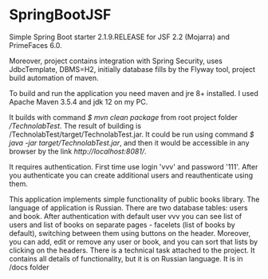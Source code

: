 # SpringBootJSF
Simple Spring Boot starter 2.1.9.RELEASE for JSF 2.2 (Mojarra) and PrimeFaces 6.0. 

Moreover, project contains integration with Spring Security, uses JdbcTemplate, DBMS=H2, initially database fills by the Flyway tool, project build automation of maven.

To build and run the application you need maven and jre 8+ installed. I used Apache Maven 3.5.4 and jdk 12 on my PC.

It builds with command *$ mvn clean package* from root project folder */TechnolabTest*. The result of building is /TechnolabTest/target/TechnolabTest.jar. It could be run using command *$ java -jar target/TechnolabTest.jar*, and then it would be accessible in any browser by the link *http://localhost:8081/*. 

It requires authentication. First time use login 'vvv' and password '111'. After you authenticate you can create additional users and reauthenticate using them.

This application implements simple functionality of public books library. The language of application is Russian. There are two database tables: users and book. After authentication with default user vvv you can see list of users and list of books on separate pages - facelets (list of books by default), switching between them using buttons on the header. Moreover, you can add, edit or remove any user or book, and you can sort that lists by clicking on the headers. There is a technical task attached to the project. It contains all details of functionality, but it is on Russian language. It is in /docs folder
